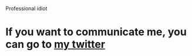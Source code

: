 Professional idiot

# If you want to communicate me, you can go to [my twitter](https://twitter.com/meditation111c)
